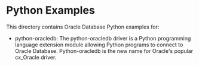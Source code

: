 # Python Examples

This directory contains Oracle Database Python examples for:

- python-oracledb: The python-oracledb driver is a Python programming language
  extension module allowing Python programs to connect to Oracle
  Database. Python-oracledb is the new name for Oracle's popular cx_Oracle
  driver.
